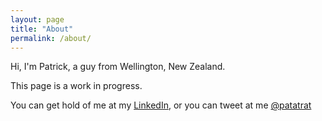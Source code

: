 ```yaml
---
layout: page
title: "About"
permalink: /about/
---
```


Hi, I'm Patrick, a guy from Wellington, New Zealand. 

This page is a work in progress.

You can get hold of me at my [LinkedIn](https://www.linkedin.com/in/patrickradomski/), or you can tweet at me [@patatrat](https://twitter.com/patatrat)